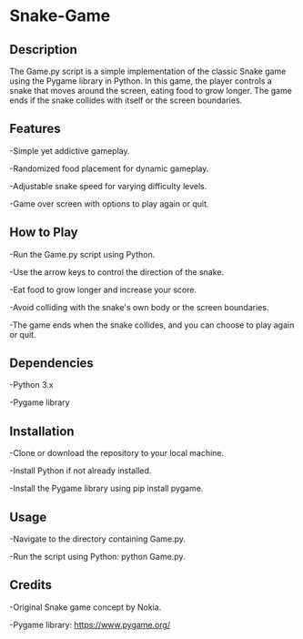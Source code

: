# Snake-Game
## Description
The Game.py script is a simple implementation of the classic Snake game using the Pygame library in Python. In this game, the player controls a snake that moves around the screen, eating food to grow longer. The game ends if the snake collides with itself or the screen boundaries.

## Features
-Simple yet addictive gameplay.

-Randomized food placement for dynamic gameplay.

-Adjustable snake speed for varying difficulty levels.

-Game over screen with options to play again or quit.
## How to Play
-Run the Game.py script using Python.

-Use the arrow keys to control the direction of the snake.

-Eat food to grow longer and increase your score.

-Avoid colliding with the snake's own body or the screen boundaries.

-The game ends when the snake collides, and you can choose to play again or quit.
## Dependencies
-Python 3.x

-Pygame library
## Installation
-Clone or download the repository to your local machine.

-Install Python if not already installed.

-Install the Pygame library using pip install pygame.
## Usage
-Navigate to the directory containing Game.py.

-Run the script using Python: python Game.py.
## Credits
-Original Snake game concept by Nokia.

-Pygame library: https://www.pygame.org/

